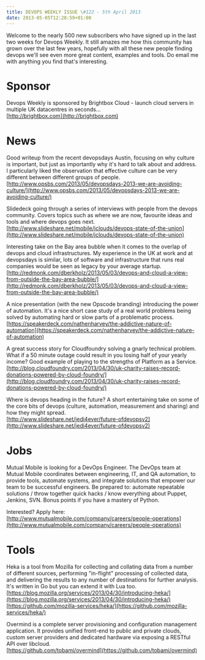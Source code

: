 ```yaml
---
title: DEVOPS WEEKLY ISSUE \#122 - 5th April 2013 
date: 2013-05-05T12:28:59+01:00
---
```


Welcome to the nearly 500 new subscribers who have signed up in the last two weeks for Devops Weekly. It still amazes me how this community has grown over the last few years, hopefully with all these new people finding devops we'll see even more great content, examples and tools. Do email me with anything you find that's interesting.


Sponsor
======

Devops Weekly is sponsored by Brightbox Cloud - launch cloud servers in multiple UK datacentres in seconds...
<br>[http://brightbox.com](http://brightbox.com)


News
====

Good writeup from the recent devopsdays Austin, focusing on why culture is important, but just as importantly why it's hard to talk about and address. I particularly liked the observation that effective culture can be very different between different groups of people.
<br>[http://www.opsbs.com/2013/05/devopsdays-2013-we-are-avoiding-culture/](http://www.opsbs.com/2013/05/devopsdays-2013-we-are-avoiding-culture/)


Slidedeck going through a series of interviews with people from the devops community. Covers topics such as where we are now, favourite ideas and tools and where devops goes next.
<br>[http://www.slideshare.net/mobile/jclouds/devops-state-of-the-union](http://www.slideshare.net/mobile/jclouds/devops-state-of-the-union)


Interesting take on the Bay area bubble when it comes to the overlap of devops and cloud infrastructures. My experience in the UK at work and at devopsdays is similar, lots of software and infrastructure that runs real companies would be seen as legacy by your average startup.
<br>[http://redmonk.com/dberkholz/2013/05/03/devops-and-cloud-a-view-from-outside-the-bay-area-bubble/](http://redmonk.com/dberkholz/2013/05/03/devops-and-cloud-a-view-from-outside-the-bay-area-bubble/)


A nice presentation (with the new Opscode branding) introducing the power of automation. It's a nice short case study of a real world problems being solved by automating hard or slow parts of a problematic process.
<br>[https://speakerdeck.com/nathenharvey/the-addictive-nature-of-automation](https://speakerdeck.com/nathenharvey/the-addictive-nature-of-automation)


A great success story for Cloudfoundry solving a gnarly technical problem. What if a 50 minute outage could result in you losing half of your yearly income? Good example of playing to the strengths of Platform as a Service.
<br>[http://blog.cloudfoundry.com/2013/04/30/uk-charity-raises-record-donations-powered-by-cloud-foundry/](http://blog.cloudfoundry.com/2013/04/30/uk-charity-raises-record-donations-powered-by-cloud-foundry/)


Where is devops heading in the future? A short entertaining take on some of the core bits of devops (culture, automation, measurement and sharing) and how they might spread.
<br>[http://www.slideshare.net/jedi4ever/future-ofdevopsv2](http://www.slideshare.net/jedi4ever/future-ofdevopsv2)


Jobs
====

Mutual Mobile is looking for a DevOps Engineer. The DevOps team at Mutual Mobile coordinates between engineering, IT, and QA automation, to provide tools, automate systems, and integrate solutions that empower our team to be successful engineers. Be prepared to: automate repeatable solutions / throw together quick hacks / know everything about Puppet, Jenkins, SVN. Bonus points if you have a mastery of Python.

Interested? Apply here: [http://www.mutualmobile.com/company/careers/people-operations](http://www.mutualmobile.com/company/careers/people-operations)


Tools
====

Heka is a tool from Mozilla for collecting and collating data from a number of different sources, performing "in-flight" processing of collected data, and delivering the results to any number of destinations for further analysis. It's written in Go but you can extend it with Lua too.
<br>[https://blog.mozilla.org/services/2013/04/30/introducing-heka/](https://blog.mozilla.org/services/2013/04/30/introducing-heka/)
<br>[https://github.com/mozilla-services/heka/](https://github.com/mozilla-services/heka/)


Overmind is a complete server provisioning and configuration management application. It provides unified front-end to public and private clouds, custom server providers and dedicated hardware via exposing a RESTful API over libcloud.
<br>[https://github.com/tobami/overmind](https://github.com/tobami/overmind)



